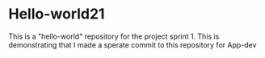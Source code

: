 # Hello-world21
This is a "hello-world" repository for the project sprint 1. 
This is demonstrating that I made a sperate commit to this repository for App-dev
